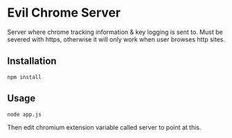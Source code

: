 # Evil Chrome Server
Server where chrome tracking information & key logging is sent to. Must be severed with https, otherwise it will only work when user browses http sites.

## Installation

`npm install`

## Usage
`node app.js`

Then edit chromium extension variable called server to point at this.
